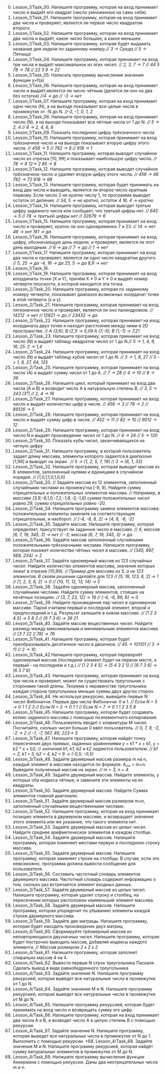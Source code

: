 0. Lesson_1/Task_00. Напишите программу, которая на вход принимает число и выдаёт его квадрат (число умноженное на само себя).
1. Lesson_1/Task_01. Напишите программу, которая на вход принимает два числа и проверяет, является ли первое число квадратом второго.
2. Lesson_1/Task_02. Напишите программу, которая на вход принимает два числа и выдаёт, какое число большее, а какое меньшее.
3. Lesson_1/Task_03. Напишите программу, которая будет выдавать название дня недели по заданному номеру.*// 3 -> Среда // 5 -> Пятница*
4. Lesson_1/Task_04. Напишите программу, которая принимает на вход три числа и выдаёт максимальное из этих чисел. *// 2, 3, 7 -> 7 // 44 5 78 -> 78 // 22 3 9 -> 22*
5. Lesson_1/Task_05. Написать программу вычисления значения функции y=f(a) 
6. Lesson_1/Task_06. Напишите программу, которая на вход принимает число и выдаёт,является ли число чётным (делится ли оно на два без остатка) *//4 -> да // -3 -> нет*
7. Lesson_1/Task_07. Напишите программу, которая на вход принимает одно число (N), а на выходе показывает все целые числа в промежутке от -N до N. *//-2, -1, 0, 1, 2*
8. Lesson_1/Task_08. Напишите программу, которая на вход принимает число (N), а на выходе показывает все чётные числа от 1 до N. *// 5 -> 2, 4 // 8 -> 2, 4, 6, 8*
9. Lesson_1/Task_09. Показать последнюю цифру трёхзначного числа 
10. Lesson_1/Task_10. Напишите программу, которая принимает на вход трёхзначное число и на выходе показывает вторую цифру этого числа. *// 456 -> 5 // 782 -> 8 // 918 -> 1*
11. Lesson_1/Task_11. Напишите программу, которая выводит случайное число из отрезка [10, 99] и показывает наибольшую цифру числа. *// 78 -> 8 12-> 2 85 -> 8*
12. Lesson_1/Task_12. Напишите программу, которая выводит случайное трёхзначное число и удаляет вторую цифру этого числа. 
*// 456 -> 46 782 -> 72 918 -> 98*
13. Lesson_1/Task_13. Напишите программу, которая будет принимать на вход два числа и выводить, является ли второе число кратным первому. Если число 2 не кратно числу 1, то программа выводит остаток от деления. *// 34, 5 -> не кратно, остаток 4 16, 4 -> кратно*
14. Lesson_1/Task_14. Напишите программу, которая выводит третью цифру заданного числа или сообщает, что третьей цифры нет. *// 645 -> 5 // 78 -> третьей цифры нет // 32679 -> 6*
15. Lesson_1/Task_15. Напишите программу, которая принимает на вход число и проверяет, кратно ли оно одновременно 7 и 23. *// 14 -> нет 46 -> нет 161 -> да*
16. Lesson_1/Task_16. Напишите программу, которая принимает на вход цифру, обозначающую день недели, и проверяет, является ли этот день выходным. *// 6 -> да // 7 -> да // 1 -> нет*
17. Lesson_1/Task_17. Напишите программу, которая принимает на вход два числа и проверяет, является ли одно число квадратом другого. *// 5, 25 -> да -4, 16 -> да 25, 5 -> да 8,9 -> нет*
18. Lesson_1/Task_18. 
19. Lesson_1/Task_19. Напишите программу, которая принимает на вход координаты точки (X и Y), причём X ≠ 0 и Y ≠ 0 и выдаёт номер четверти плоскости, в которой находится эта точка. 
20. Lesson_2/Task_20. Напишите программу, которая по заданному номеру четверти, показывает диапазон возможных координат точек в этой четверти (x и y).
21. Lesson_2/Task_21. Напишите программу, которая принимает на вход пятизначное число и проверяет, является ли оно палиндромом. *// 14212 -> нет // 12821 -> да // 23432 -> да*
22. Lesson_2/Task_22. Напишите программу, которая принимает на вход координаты двух точек и находит расстояние между ними в 2D пространстве. *// A (3,6); B (2,1) -> 5,09 A (7,-5); B (1,-1) -> 7,21*
23. Lesson_2/Task_23. Напишите программу, которая принимает на вход число (N) и выдаёт таблицу квадратов чисел от 1 до N.*//  5 -> 1, 4, 9, 16, 25. 2 -> 1,4*
24. Lesson_2/Task_24. Напишите программу, которая принимает на вход число (N) и выдаёт таблицу кубов чисел от 1 до N. *// 3 -> 1, 8, 27 // 5 -> 1, 8, 27, 64, 125*
25. Lesson_2/Task_25. Напишите программу, которая принимает на вход число (А) и выдаёт сумму чисел от 1 до А. *// 7 -> 28 // 4 -> 10 // 8 -> 36*
26. Lesson_2/Task_26. Напишите цикл, который принимает на вход два числа (A и B) и возводит число A в натуральную степень B. *// 3, 5 -> 243 (3⁵) // 2, 4 -> 16*
27. Lesson_2/Task_27. Напишите программу, которая принимает на вход число и выдаёт количество цифр в числе. *// 456 -> 3 // 78 -> 2 // 89126 -> 5*
28. Lesson_2/Task_28. Напишите программу, которая принимает на вход число и выдаёт сумму цифр в числе. *// 452 -> 11 // 82 -> 10 // 9012 -> 12*
29. Lesson_2/Task_29. Напишите программу, которая принимает на вход число N и выдаёт произведение чисел от 1 до N. *// 4 -> 24 // 5 -> 120*
30. Lesson_2/Task_30. Показать кубы чисел, заканчивающихся на четную цифру
31. Lesson_2/Task_31. Напишите программу, в которой пользователь задает длину массива, элементы которого задаются в диапазоне [1,99] и выводит на экран . *// 5 -> [1, 2, 5, 7, 19] // 3 -> [6, 1, 33]*
32. Lesson_2/Task_32.  Напишите программу, которая выводит массив из 8 элементов, заполненный нулями и единицами в случайном порядке. *// [1,0,1,1,0,1,0,0]*
33. Lesson_2/Task_33. // Задайте массив из 12 элементов, заполненный случайными числами из промежутка [-9, 9]. Найдите сумму отрицательных и положительных элементов массива. *// Например, в массиве [3,9,-8,1,0,-7,2,-1,8,-3,-1,6] сумма положительных чисел равна 29, сумма отрицательных равна -20.*
34. Lesson_2/Task_34. Напишите программу замена элементов массива: положительные элементы замените на соответствующие отрицательные, и наоборот. *// [-4, -8, 8, 2] -> [4, 8, -8, -2]*
35. Lesson_2/Task_35.  Задайте массив. Напишите программу, которая определяет, присутствует ли заданное число в массиве. *// 4; массив [6, 7, 19, 345, 3] -> нет // -3; массив [6, 7, 19, 345, 3] -> да*
36. Lesson_2/Task_36. Задайте массив заполненный случайными положительными трёхзначными числами. Напишите программу, которая покажет количество чётных чисел в массиве. *// [345, 897, 568, 234] -> 2*
37. Lesson_2/Task_37. Задайте одномерный массив из 123 случайных чисел. Найдите количество элементов массива, значения которых лежат в отрезке [10,99]. *// Пример для массива из 5, а не 123 элементов. В своём решении сделайте для 123 // [5, 18, 123, 6, 2] -> 1 // [1, 2, 3, 6, 2] -> 0 // [10, 11, 12, 13, 14] -> 5*
38. Lesson_2/Task_38. Задайте одномерный массив, заполненный случайными числами. Найдите сумму элементов, стоящих на нечётных позициях. *// [3, 7, 23, 12] -> 19 // [-4, -6, 89, 6] -> 0*
39. Lesson_2/Task_39. Найдите произведение пар чисел в одномерном массиве. Парой считаем первый и последний элемент, второй и предпоследний и т.д. Результат запишите в новом массиве. *// [1 2 3 4 5] -> 5 8 3 // [6 7 3 6] -> 36 21*
40. Lesson_3/Task_40. Задайте массив вещественных чисел. Найдите разницу между максимальным и минимальным элементов массива. *// [3 7 22 2 78] -> 76*
41. Lesson_3/Task_41. Напишите программу, которая будет преобразовывать десятичное число в двоичное. *// 45 -> 101101 // 3 -> 11 // 2 -> 10*
42. Lesson_3/Task_42.Напишите программу, которая перевернёт одномерный массив (последний элемент будет на первом месте, а первый - на последнем и т.д.) *// [1 2 3 4 5] -> [5 4 3 2 1] // [6 7 3 6] -> [6 3 7 6]*
43. Lesson_3/Task_43. Напишите программу, которая принимает на вход три числа и проверяет, может ли существовать треугольник с сторонами такой длины. Теорема о неравенстве треугольника: каждая сторона треугольника меньше суммы двух других сторон.
44. Lesson_3/Task_44. Не используя рекурсию, выведите первые N чисел Фибоначчи. Первые два числа Фибоначчи: 0 и 1. *// Если N = 5 -> 0 1 1 2 3 // Если N = 3 -> 0 1 1 // Если N = 7 -> 0 1 1 2 3 5 8*
45. Lesson_3/Task_45. Напишите программу, которая будет создавать копию заданного массива с помощью поэлементного копирования.
46. Lesson_3/Task_46. Пользователь вводит с клавиатуры M чисел. Посчитайте, сколько чисел больше 0 ввёл пользователь. *// 0, 7, 8, -2, -2 -> 2 // -1, -7, 567, 89, 223-> 3*
47. Lesson_3/Task_47. Напишите программу, которая найдёт точку пересечения двух прямых, заданных уравнениями y = k1 * x + b1, y = k2 * x + b2; *// значения b1, k1, b2 и k2 задаются пользователем. // b1 = 2, k1 = 5, b2 = 4, k2 = 9 -> (-0,5; -0,5)*
48. Lesson_3/Task_48. Задайте двумерный массив размера m на n, каждый элемент в массиве находится по формуле: Aₘₙ = m+n. Выведите полученный массив на экран. *// m = 3, n = 4.*
49. Lesson_3/Task_49. Задайте двумерный массив. Найдите элементы, у которых оба индекса чётные, и замените эти элементы на их квадраты.
50. Lesson_3/Task_50. Задайте двумерный массив. Найдите Сумма элементов главной диагонали.
51. Lesson_3/Task_51. Задайте двумерный массив размером m×n, заполненный случайными вещественными числами.
52. Lesson_3/Task_52. Напишите программу, которая на вход принимает позицию элемента в двумерном массиве, и возвращает значение этого элемента или же указание, что такого элемента нет.
53. Lesson_3/Task_53. Задайте двумерный массив из целых чисел. Найдите среднее арифметическое элементов в каждом столбце.
54. Lesson_3/Task_54. Задайте двумерный массив. Напишите программу, которая поменяет местами первую и последнюю строку массива.
55. Lesson_3/Task_55. Задайте двумерный массив. Напишите программу, которая заменяет строки на столбцы. В случае, если это невозможно, программа должна вывести сообщение для пользователя.
56. Lesson_3/Task_56. Составить частотный словарь элементов двумерного массива. Частотный словарь содержит информацию о том, сколько раз встречается элемент входных данных.
57. Lesson_3/Task_57. Задайте двумерный массив из целых чисел. Напишите программу, которая удалит строку и столбец, на пересечении которых расположен наименьший элемент массива.
58. Lesson_3/Task_58. Задайте двумерный массив. Напишите программу, которая упорядочит по убыванию элементы каждой строки двумерного массива.
59. Lesson_3/Task_59. Задайте две матрицы. Напишите программу, которая будет находить произведение двух матриц.
60. Lesson_4/Task_60. Cформируйте трёхмерный массив из неповторяющихся двузначных чисел. Напишите программу, которая будет построчно выводить массив, добавляя индексы каждого элемента. *// Массив размером 2 x 2 x 2*
61. Lesson_4/Task_61. Напишите программу, которая заполнит спирально массив 4 на 4.
62. Lesson_4/Task_62. Вывести первые N строк треугольника Паскаля. Сделать вывод в виде равнобедренного треугольника
63. Lesson_4/Task_63. Задайте значение N. Напишите программу рекурсией, которая выведет все натуральные числа в промежутке от 1 до N.
64. Lesson_4/Task_64. Задайте значения M и N. Напишите программу рекурсией, которая выведет все натуральные числа в промежутке от M до N.
65. Lesson_4/Task_65. Напишите программу рекурсией, которая будет принимать на вход число и возвращать сумму его цифр.
66. Lesson_4/Task_66. Напишите программу, которая на вход принимает два числа A и B, и возводит число А в целую степень B с помощью рекурсии.
67. Lesson_4/Task_67. Задайте значение N. Напишите программу, которая выведет все натуральные числа в промежутке от N до 1. Выполнить с помощью рекурсии.
*68. Lesson_4/Task_68. Задайте значения M и N. Напишите программу рекурсией, которая найдёт сумму натуральных элементов в промежутке от M до N.
69. Lesson_4/Task_69. Напишите программу вычисления функции Аккермана с помощью рекурсии. Даны два неотрицательных числа m и n.